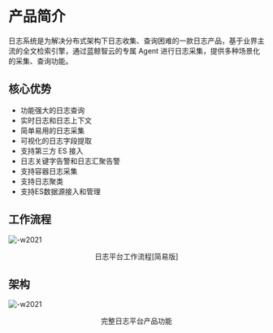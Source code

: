 # 产品简介

日志系统是为解决分布式架构下日志收集、查询困难的一款日志产品，基于业界主流的全文检索引擎，通过蓝鲸智云的专属 Agent 进行日志采集，提供多种场景化的采集、查询功能。


## 核心优势

- 功能强大的日志查询
- 实时日志和日志上下文
- 简单易用的日志采集
- 可视化的日志字段提取
- 支持第三方 ES 接入
- 日志关键字告警和日志汇聚告警
- 支持容器日志采集
- 支持日志聚类
- 支持ES数据源接入和管理

## 工作流程

![-w2021](media/16238128949405.jpg)


<center>日志平台工作流程[简易版]</center>

## 架构


![-w2021](media/16105970600853.jpg)

<center>完整日志平台产品功能</center>




